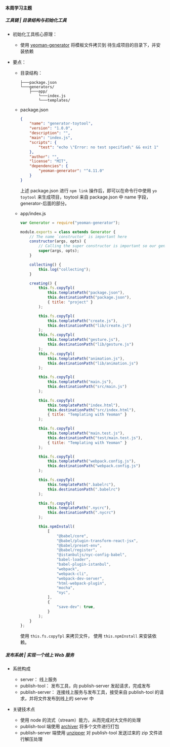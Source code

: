 #### 本周学习主题

##### 工具链 | 目录结构与初始化工具

- 初始化工具核心原理：
  - 使用 [yeoman-generator](https://yeoman.io/authoring/index.html) 将模板文件拷贝到 待生成项目的目录下，并安装依赖
- 要点：

  - 目录结构：
    ```
    ├───package.json
    └───generators/
        ├───app/
            └───index.js
            └───templates/
    ```
  - package.json

    ```json
    {
    	"name": "generator-toytool",
    	"version": "1.0.0",
    	"description": "",
    	"main": "index.js",
    	"scripts": {
    		"test": "echo \"Error: no test specified\" && exit 1"
    	},
    	"author": "",
    	"license": "MIT",
    	"dependencies": {
    		"yeoman-generator": "^4.11.0"
    	}
    }
    ```

    上述 package.json 进行 `npm link` 操作后，即可以在命令行中使用 `yo toytool` 来生成项目，toytool 来自 package.json 中 name 字段， generator-后面的部分。

  - app/index.js

    ```javascript
    var Generator = require("yeoman-generator");

    module.exports = class extends Generator {
    	// The name `constructor` is important here
    	constructor(args, opts) {
    		// Calling the super constructor is important so our generator is correctly set up
    		super(args, opts);
    	}

    	collecting() {
    		this.log("collecting");
    	}

    	creating() {
    		this.fs.copyTpl(
    			this.templatePath("package.json"),
    			this.destinationPath("package.json"),
    			{ title: "project" }
    		);

    		this.fs.copyTpl(
    			this.templatePath("create.js"),
    			this.destinationPath("lib/create.js")
    		);
    		this.fs.copyTpl(
    			this.templatePath("gesture.js"),
    			this.destinationPath("lib/gesture.js")
    		);
    		this.fs.copyTpl(
    			this.templatePath("animation.js"),
    			this.destinationPath("lib/animation.js")
    		);

    		this.fs.copyTpl(
    			this.templatePath("main.js"),
    			this.destinationPath("src/main.js")
    		);

    		this.fs.copyTpl(
    			this.templatePath("index.html"),
    			this.destinationPath("src/index.html"),
    			{ title: "Templating with Yeoman" }
    		);

    		this.fs.copyTpl(
    			this.templatePath("main.test.js"),
    			this.destinationPath("test/main.test.js"),
    			{ title: "Templating with Yeoman" }
    		);

    		this.fs.copyTpl(
    			this.templatePath("webpack.config.js"),
    			this.destinationPath("webpack.config.js")
    		);

    		this.fs.copyTpl(
    			this.templatePath(".babelrc"),
    			this.destinationPath(".babelrc")
    		);

    		this.fs.copyTpl(
    			this.templatePath(".nycrc"),
    			this.destinationPath(".nycrc")
    		);

    		this.npmInstall(
    			[
    				"@babel/core",
    				"@babel/plugin-transform-react-jsx",
    				"@babel/preset-env",
    				"@babel/register",
    				"@istanbuljs/nyc-config-babel",
    				"babel-loader",
    				"babel-plugin-istanbul",
    				"webpack",
    				"webpack-cli",
    				"webpack-dev-server",
    				"html-webpack-plugin",
    				"mocha",
    				"nyc",
    			],
    			{
    				"save-dev": true,
    			}
    		);
    	}
    };
    ```

    使用 `this.fs.copyTpl` 来拷贝文件， 使用 `this.npmInstall` 来安装依赖。

##### 发布系统 | 实现一个线上 Web 服务

- 系统构成

  - server： 线上服务
  - publish-tool： 发布工具，向 publish-server 发起请求，完成发布
  - publish-server： 连接线上服务与发布工具，接受来自 publish-tool 的请求，并将文件发布到线上的 server 中

- 关键技术点
  - 使用 node 的流式（stream）能力，从而完成对大文件的处理
  - publish-tool 端使用 [archiver](https://www.npmjs.com/package/archiver) 将多个文件进行打包
  - publish-server 端使用 [unzipper](https://www.npmjs.com/package/unzipper) 对 publish-tool 发送过来的 zip 文件进行解压处理
